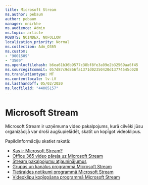 ```yaml
---
title: Microsoft Stream
ms.author: pebaum
author: pebaum
manager: mnirkhe
ms.audience: Admin
ms.topic: article
ROBOTS: NOINDEX, NOFOLLOW
localization_priority: Normal
ms.collection: Adm_O365
ms.custom:
- "9001509"
- "3569"
ms.openlocfilehash: b6ea61b36b9577c38bf8fe3a09e2b32569aa6f45
ms.sourcegitcommit: 057d87c9d866fa1371d02350420d13774545c028
ms.translationtype: MT
ms.contentlocale: lv-LV
ms.lasthandoff: 05/02/2020
ms.locfileid: "44005157"
---
```

# <a name="microsoft-stream"></a>Microsoft Stream

Microsoft Stream ir uzņēmuma video pakalpojums, kurā cilvēki jūsu organizācijā var droši augšupielādēt, skatīt un kopīgot videoklipus. 

Papildinformāciju skatiet rakstā:

- [Kas ir Microsoft Stream?](https://docs.microsoft.com/stream/overview)
- [Office 365 video pāreja uz Microsoft Stream](https://docs.microsoft.com/stream/migrate-from-office-365)
- [Stream pakalpojumu atjauninājumus](https://techcommunity.microsoft.com/t5/microsoft-stream-service-updates/bd-p/StreamAnnouncements)
- [Grupas un kanālus programmā Microsoft Stream](https://docs.microsoft.com/stream/groups-channels-organization)
- [Tiešraides notikumi programmā Microsoft Stream](https://docs.microsoft.com/stream/live-event-overview)
- [Videoklipu kopīgošana programmā Microsoft Stream](https://docs.microsoft.com/stream/portal-share-video)
